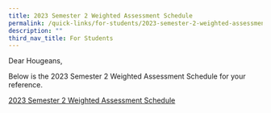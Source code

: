 ```yaml
---
title: 2023 Semester 2 Weighted Assessment Schedule
permalink: /quick-links/for-students/2023-semester-2-weighted-assessment-schedule/
description: ""
third_nav_title: For Students
---
```

Dear Hougeans,

Below is the 2023 Semester 2 Weighted Assessment Schedule for your reference.

[2023 Semester 2 Weighted Assessment Schedule](/files/2023_Semester_2_Weighted%20_Assessment%20Schedule.pdf)